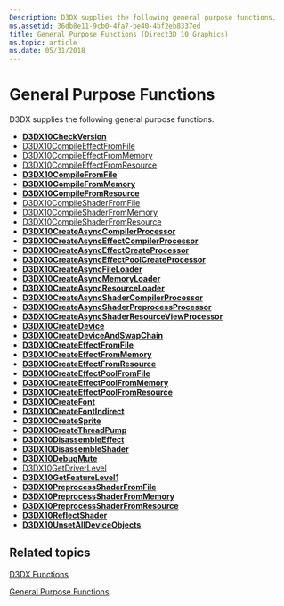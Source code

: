 ```yaml
---
Description: D3DX supplies the following general purpose functions.
ms.assetid: 36db8e11-9cb0-4fa7-be40-4bf2eb8337ed
title: General Purpose Functions (Direct3D 10 Graphics)
ms.topic: article
ms.date: 05/31/2018
---
```


# General Purpose Functions

D3DX supplies the following general purpose functions.

-   [**D3DX10CheckVersion**](d3dx10checkversion.md)
-   [D3DX10CompileEffectFromFile](d3dx10compileeffectfromfile.md)
-   [D3DX10CompileEffectFromMemory](d3dx10compileeffectfrommemory.md)
-   [D3DX10CompileEffectFromResource](d3dx10compileeffectfromresource.md)
-   [**D3DX10CompileFromFile**](d3dx10compilefromfile.md)
-   [**D3DX10CompileFromMemory**](d3dx10compilefrommemory.md)
-   [**D3DX10CompileFromResource**](d3dx10compilefromresource.md)
-   [D3DX10CompileShaderFromFile](d3dx10compileshaderfromfile.md)
-   [D3DX10CompileShaderFromMemory](d3dx10compileshaderfrommemory.md)
-   [D3DX10CompileShaderFromResource](d3dx10compileshaderfromresource.md)
-   [**D3DX10CreateAsyncCompilerProcessor**](d3dx10createasynccompilerprocessor.md)
-   [**D3DX10CreateAsyncEffectCompilerProcessor**](d3dx10createasynceffectcompilerprocessor.md)
-   [**D3DX10CreateAsyncEffectCreateProcessor**](d3dx10createasynceffectcreateprocessor.md)
-   [**D3DX10CreateAsyncEffectPoolCreateProcessor**](d3dx10createasynceffectpoolcreateprocessor.md)
-   [**D3DX10CreateAsyncFileLoader**](d3dx10createasyncfileloader.md)
-   [**D3DX10CreateAsyncMemoryLoader**](d3dx10createasyncmemoryloader.md)
-   [**D3DX10CreateAsyncResourceLoader**](d3dx10createasyncresourceloader.md)
-   [**D3DX10CreateAsyncShaderCompilerProcessor**](d3dx10createasyncshadercompilerprocessor.md)
-   [**D3DX10CreateAsyncShaderPreprocessProcessor**](d3dx10createasyncshaderpreprocessprocessor.md)
-   [**D3DX10CreateAsyncShaderResourceViewProcessor**](d3dx10createasyncshaderresourceviewprocessor.md)
-   [**D3DX10CreateDevice**](d3dx10createdevice.md)
-   [**D3DX10CreateDeviceAndSwapChain**](d3dx10createdeviceandswapchain.md)
-   [**D3DX10CreateEffectFromFile**](d3dx10createeffectfromfile.md)
-   [**D3DX10CreateEffectFromMemory**](d3dx10createeffectfrommemory.md)
-   [**D3DX10CreateEffectFromResource**](d3dx10createeffectfromresource.md)
-   [**D3DX10CreateEffectPoolFromFile**](d3dx10createeffectpoolfromfile.md)
-   [**D3DX10CreateEffectPoolFromMemory**](d3dx10createeffectpoolfrommemory.md)
-   [**D3DX10CreateEffectPoolFromResource**](d3dx10createeffectpoolfromresource.md)
-   [**D3DX10CreateFont**](d3dx10createfont.md)
-   [**D3DX10CreateFontIndirect**](d3dx10createfontindirect.md)
-   [**D3DX10CreateSprite**](d3dx10createsprite.md)
-   [**D3DX10CreateThreadPump**](d3dx10createthreadpump.md)
-   [**D3DX10DisassembleEffect**](d3dx10disassembleeffect.md)
-   [**D3DX10DisassembleShader**](d3dx10disassembleshader.md)
-   [**D3DX10DebugMute**](d3dx10debugmute.md)
-   [D3DX10GetDriverLevel](d3dx10getdriverlevel.md)
-   [**D3DX10GetFeatureLevel1**](d3dx10getfeaturelevel1.md)
-   [**D3DX10PreprocessShaderFromFile**](d3dx10preprocessshaderfromfile.md)
-   [**D3DX10PreprocessShaderFromMemory**](d3dx10preprocessshaderfrommemory.md)
-   [**D3DX10PreprocessShaderFromResource**](d3dx10preprocessshaderfromresource.md)
-   [**D3DX10ReflectShader**](d3dx10reflectshader.md)
-   [**D3DX10UnsetAllDeviceObjects**](d3dx10unsetalldeviceobjects.md)

## Related topics

<dl> <dt>

[D3DX Functions](d3d10-graphics-reference-d3dx10-functions.md)
</dt> <dt>

[General Purpose Functions](d3d10-graphics-reference-d3dx10-functions-general-purpose.md)
</dt> </dl>

 

 



